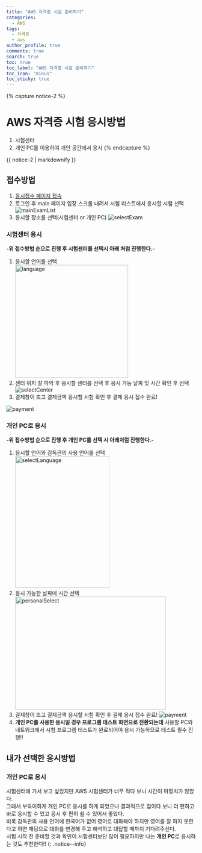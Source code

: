 ```yaml
---
title: "AWS 자격증 시험 준비하기"
categories:
  - AWS
tags:
  - 자격증
  - aws
author_profile: true
comments: true
search: true
toc: true
toc_label: "AWS 자격증 시험 준비하기"
toc_icon: "minus"
toc_sticky: true
---
```


{% capture notice-2 %}

# AWS 자격증 시험 응시방법

1. 시험센터
2. 개인 PC를 이용하여 개인 공간에서 응시
   {% endcapture %}

<div class="notice">{{ notice-2 | markdownify }}</div>

## 접수방법

1. <a href = "https://www.aws.training/certification/?cta=eptopbanner">응시접수 페이지 접속</a>
2. 로그인 후 main 페이지 입장 스크롤 내려서 시험 리스트에서 응시할 시험 선택
   <img src="{{ site.url }}{{ site.baseurl }}/assets/images/mainExamList.jpeg" alt = "mainExamList">
3. 응시할 장소를 선택(시험센터 or 개인 PC)
   <img src="{{ site.url }}{{ site.baseurl }}/assets/images/select.png" alt ="selectExam">

### 시험센터 응시

**-위 접수방법 순으로 진행 후 시험센터를 선택시 아래 처럼 진행한다.-**
<br/>

1. 응시할 언어를 선택
   <br/><img style = "width:300px; height:300px;" src="{{ site.url }}{{ site.baseurl }}/assets/images/languages.jpeg" alt = "language">
2. 센터 위치 잘 파악 후 응시할 센터를 선택 후 응시 가능 날짜 및 시간 확인 후 선택
   <img src="{{ site.url }}{{ site.baseurl }}/assets/images/selectCenter.jpeg" alt ="selectCenter">
3. 결제창이 뜨고 결제금액 응시할 시험 확인 후 결제 응시 접수 완료!

  <img src="{{ site.url }}{{ site.baseurl }}/assets/images/payment.png" alt ="payment">

### 개인 PC로 응시

**-위 접수방법 순으로 진행 후 개인 PC를 선택 시 아래처럼 진행한다.-**
<br/>

1. 응시할 언어와 감독관의 사용 언어를 선택
   <br/><img style = "width:250px; height:350px;" src="{{ site.url }}{{ site.baseurl }}/assets/images/selectLanguage.jpeg" alt = "selectLanguage">
2. 응시 가능한 날짜에 시간 선택
   <br/><img style = "width:400px; height:300px;" src="{{ site.url }}{{ site.baseurl }}/assets/images/personalSelect.png" alt ="personalSelect">
3. 결제창이 뜨고 결제금액 응시할 시험 확인 후 결제 응시 접수 완료!
   <img src="{{ site.url }}{{ site.baseurl }}/assets/images/payment.png" alt ="payment">
4. **개인 PC를 사용한 응시일 경우 프로그램 테스트 화면으로 전환되는데** 사용할 PC와 네트워크에서 시험 프로그램 테스트가 완료되어야 응시 가능하므로 테스트 필수 진행!!

## 내가 선택한 응시방법

### 개인 PC로 응시

시험센터에 가서 보고 싶었지만 AWS 시험센터가 너무 적다 보니 시간이 마땅치가 않았다.
<br/>그래서 부득이하게 개인 PC로 응시를 하게 되었으나 결과적으로 집이다 보니 더 편하고 바로 응시할 수 있고 응시 후 편히 쉴 수 있어서 좋았다.
<br/>비록 감독관의 사용 언어에 한국어가 없어 영어로 대화해야 하지만 영어를 잘 하지 못한다고 하면 채팅으로 대화를 변경해 주고 해석하고 대답할 때까지 기다려주신다. <br/>시험 시작 전 준비할 것과 확인이 시험센터보단 많이 필요하지만 나는 **개인 PC**로 응시하는 것도 추천한다!!
{: .notice--info}
